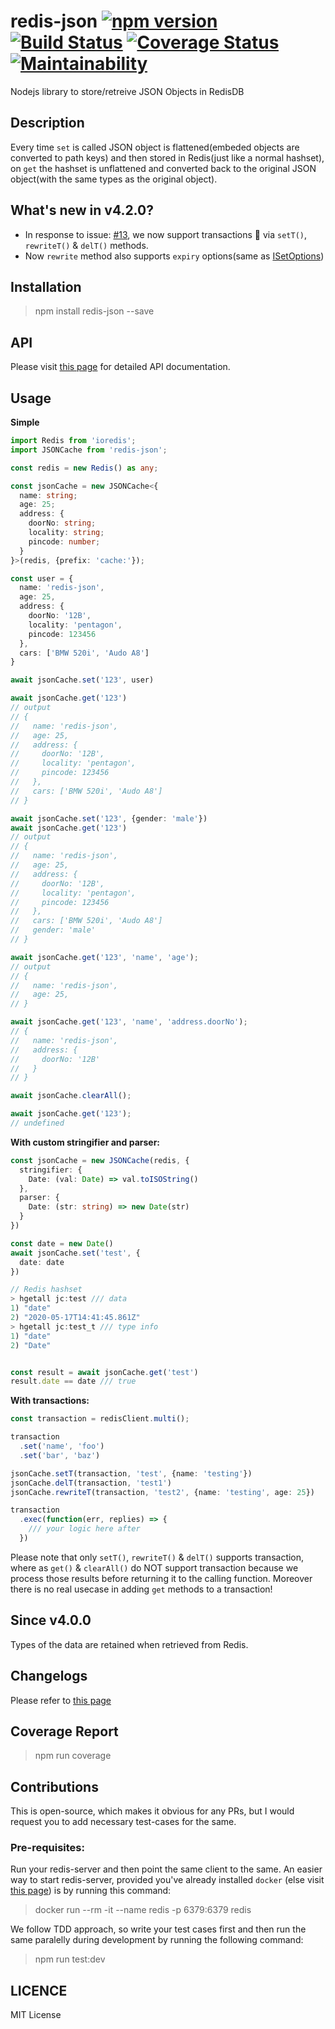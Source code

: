 # redis-json [![npm version](https://badge.fury.io/js/redis-json.svg)](https://badge.fury.io/js/redis-json) [![Build Status](https://travis-ci.com/AkashBabu/redis-json.svg?branch=master)](https://travis-ci.com/AkashBabu/redis-json) [![Coverage Status](https://coveralls.io/repos/github/AkashBabu/redis-json/badge.svg?branch=master)](https://coveralls.io/github/AkashBabu/redis-json?branch=master) [![Maintainability](https://api.codeclimate.com/v1/badges/0015747bb31d085adae8/maintainability)](https://codeclimate.com/github/AkashBabu/redis-json/maintainability)

Nodejs library to store/retreive JSON Objects in RedisDB

## Description
Every time `set` is called JSON object is flattened(embeded objects are converted to path keys) and then stored in Redis(just like a normal hashset), on `get` the hashset is unflattened and converted back to the original JSON object(with the same types as the original object). 

## What's new in v4.2.0?
- In response to issue: [#13](https://github.com/AkashBabu/redis-json/issues/13), we now support transactions 🎉 via `setT()`, `rewriteT()` & `delT()` methods.
- Now `rewrite` method also supports `expiry` options(same as [ISetOptions](./docs/interfaces/isetoptions.md))


## Installation

> npm install redis-json --save

## API

Please visit [this page](docs/README.md) for detailed API documentation.

## Usage 

**Simple**
```typescript
import Redis from 'ioredis';
import JSONCache from 'redis-json';

const redis = new Redis() as any;

const jsonCache = new JSONCache<{
  name: string;
  age: 25;
  address: {
    doorNo: string;
    locality: string;
    pincode: number;
  }
}>(redis, {prefix: 'cache:'});

const user = {
  name: 'redis-json',
  age: 25,
  address: {
    doorNo: '12B',
    locality: 'pentagon',
    pincode: 123456
  },
  cars: ['BMW 520i', 'Audo A8']
}

await jsonCache.set('123', user)

await jsonCache.get('123')
// output
// {
//   name: 'redis-json',
//   age: 25,
//   address: {
//     doorNo: '12B',
//     locality: 'pentagon',
//     pincode: 123456
//   },
//   cars: ['BMW 520i', 'Audo A8']
// }

await jsonCache.set('123', {gender: 'male'})
await jsonCache.get('123')
// output
// {
//   name: 'redis-json',
//   age: 25,
//   address: {
//     doorNo: '12B',
//     locality: 'pentagon',
//     pincode: 123456
//   },
//   cars: ['BMW 520i', 'Audo A8']
//   gender: 'male'
// }

await jsonCache.get('123', 'name', 'age');
// output
// {
//   name: 'redis-json',
//   age: 25,
// }

await jsonCache.get('123', 'name', 'address.doorNo');
// {
//   name: 'redis-json',
//   address: {
//     doorNo: '12B'
//   }
// }

await jsonCache.clearAll();

await jsonCache.get('123');
// undefined

```

**With custom stringifier and parser:**
```typescript
const jsonCache = new JSONCache(redis, {
  stringifier: {
    Date: (val: Date) => val.toISOString()
  },
  parser: {
    Date: (str: string) => new Date(str)
  }
})

const date = new Date()
await jsonCache.set('test', {
  date: date
})

// Redis hashset
> hgetall jc:test /// data
1) "date"
2) "2020-05-17T14:41:45.861Z"
> hgetall jc:test_t /// type info
1) "date"
2) "Date"


const result = await jsonCache.get('test')
result.date == date /// true
```

**With transactions:**
```typescript
const transaction = redisClient.multi();

transaction
  .set('name', 'foo')
  .set('bar', 'baz')

jsonCache.setT(transaction, 'test', {name: 'testing'})
jsonCache.delT(transaction, 'test1')
jsonCache.rewriteT(transaction, 'test2', {name: 'testing', age: 25})

transaction
  .exec(function(err, replies) => {
    /// your logic here after
  })
```
Please note that only `setT()`, `rewriteT()` & `delT()` supports transaction, where as `get()` & `clearAll()` do NOT support transaction because we process those results before returning it to the calling function. Moreover there is no real usecase in adding `get` methods to a transaction!



## Since v4.0.0

Types of the data are retained when retrieved from Redis.

## Changelogs

Please refer to [this page](https://github.com/AkashBabu/redis-json/blob/master/CHANGELOG.md)

## Coverage Report
> npm run coverage

## Contributions
This is open-source, which makes it obvious for any PRs, but I would request you to add necessary test-cases for the same.

### Pre-requisites:
Run your redis-server and then point the same client to the same. 
An easier way to start redis-server, provided you've already installed `docker` (else visit [this page](https://docs.docker.com/get-docker/)) is by running this command:
> docker run --rm -it --name redis -p 6379:6379 redis

We follow TDD approach, so write your test cases first and then run the same paralelly during development by running the following command:
> npm run test:dev

## LICENCE

MIT License

